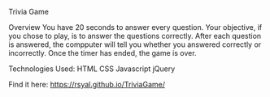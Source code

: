 Trivia Game

Overview
You have 20 seconds to answer every question. Your objective, if you chose to play, is to answer the questions correctly. After each question is answered, the compputer will tell you whether you answered correctly or incorrectly. Once the timer has ended, the game is over. 

Technologies Used:
HTML
CSS
Javascript
jQuery

Find it here: https://rsyal.github.io/TriviaGame/
